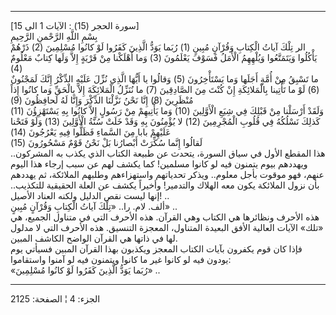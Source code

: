 ------------------------------------------------------------------------

\[سورة الحجر (15) : الآيات 1 الى 15\]  
بِسْمِ اللَّهِ الرَّحْمنِ الرَّحِيمِ  
الر تِلْكَ آياتُ الْكِتابِ وَقُرْآنٍ مُبِينٍ (1) رُبَما يَوَدُّ الَّذِينَ كَفَرُوا لَوْ كانُوا مُسْلِمِينَ
(2) ذَرْهُمْ يَأْكُلُوا وَيَتَمَتَّعُوا وَيُلْهِهِمُ الْأَمَلُ فَسَوْفَ يَعْلَمُونَ (3) وَما أَهْلَكْنا مِنْ قَرْيَةٍ
إِلاَّ وَلَها كِتابٌ مَعْلُومٌ (4)  
ما تَسْبِقُ مِنْ أُمَّةٍ أَجَلَها وَما يَسْتَأْخِرُونَ (5) وَقالُوا يا أَيُّهَا الَّذِي نُزِّلَ عَلَيْهِ الذِّكْرُ
إِنَّكَ لَمَجْنُونٌ (6) لَوْ ما تَأْتِينا بِالْمَلائِكَةِ إِنْ كُنْتَ مِنَ الصَّادِقِينَ (7) ما نُنَزِّلُ
الْمَلائِكَةَ إِلاَّ بِالْحَقِّ وَما كانُوا إِذاً مُنْظَرِينَ (8) إِنَّا نَحْنُ نَزَّلْنَا الذِّكْرَ وَإِنَّا لَهُ
لَحافِظُونَ (9)  
وَلَقَدْ أَرْسَلْنا مِنْ قَبْلِكَ فِي شِيَعِ الْأَوَّلِينَ (10) وَما يَأْتِيهِمْ مِنْ رَسُولٍ إِلاَّ كانُوا بِهِ
يَسْتَهْزِؤُنَ (11) كَذلِكَ نَسْلُكُهُ فِي قُلُوبِ الْمُجْرِمِينَ (12) لا يُؤْمِنُونَ بِهِ وَقَدْ خَلَتْ سُنَّةُ
الْأَوَّلِينَ (13) وَلَوْ فَتَحْنا عَلَيْهِمْ بابا مِنَ السَّماءِ فَظَلُّوا فِيهِ يَعْرُجُونَ (14)  
لَقالُوا إِنَّما سُكِّرَتْ أَبْصارُنا بَلْ نَحْنُ قَوْمٌ مَسْحُورُونَ (15)  
هذا المقطع الأول في سياق السورة، يتحدث عن طبيعة الكتاب الذي يكذب به
المشركون.. ويهددهم بيوم يتمنون فيه لو كانوا مسلمين! كما يكشف لهم عن سبب
إرجاء هذا اليوم عنهم، فهو موقوت بأجل معلوم.. ويذكر تحدياتهم واستهزاءهم
وطلبهم الملائكة، ثم يهددهم بأن نزول الملائكة يكون معه الهلاك والتدمير!
وأخيراً يكشف عن العلة الحقيقية للتكذيب.. إنها ليست نقص الدليل ولكنه
العناد الأصيل! ..  
ألف. لام. را.. «تِلْكَ آياتُ الْكِتابِ وَقُرْآنٍ مُبِينٍ» ..  
هذه الأحرف ونظائرها هي الكتاب وهي القرآن. هذه الأحرف التي في متناول
الجميع، هي «تلك» الآيات العالية الأفق البعيدة المتناول، المعجزة التنسيق.
هذه الأحرف التي لا مدلول لها في ذاتها هي القرآن الواضح الكاشف المبين.  
فإذا كان قوم يكفرون بآيات الكتاب المعجز ويكذبون بهذا القرآن المبين
فسيأتي يوم يودون فيه لو كانوا غير ما كانوا ويتمنون فيه لو آمنوا
واستقاموا:  
«رُبَما يَوَدُّ الَّذِينَ كَفَرُوا لَوْ كانُوا مُسْلِمِينَ» ..

------------------------------------------------------------------------

الجزء: 4 ¦ الصفحة: 2125
